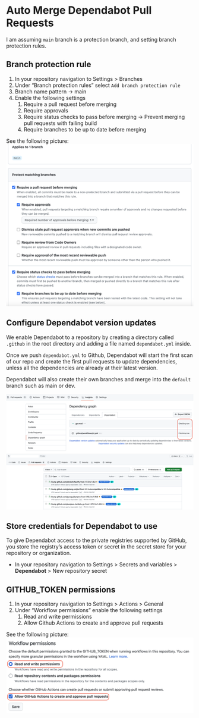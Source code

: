 # Auto Merge Dependabot Pull Requests

I am assuming `main` branch is a protection branch, and setting branch protection rules.

## Branch protection rule
1. In your repository navigation to Settings > Branches
1. Under “Branch protection rules” select `Add branch protection rule`
1. Branch name pattern -> main
1. Enable the following settings
    1. Require a pull request before merging
    1. Require approvals
    1. Require status checks to pass before merging -> Prevent merging pull requests with failing build
    1. Require branches to be up to date before merging

See the following picture:
![alt text](pictures/actions-automerge-dependabot-prs01.png)

## Configure Dependabot version updates
We enable Dependabot to a repository by creating a directory called `.github` in the root directory and adding a file named `dependabot.yml` inside.

Once we push `dependabot.yml` to Github, Dependabot will start the first scan of our repo and create the first pull requests to update dependencies, unless all the dependencies are already at their latest version.

Dependabot will also create their own branches and merge into the `default` branch such as main or dev.

![alt text](pictures/actions-automerge-dependabot-prs02.png)
![alt text](pictures/actions-automerge-dependabot-prs03.png)

## Store credentials for Dependabot to use
To give Dependabot access to the private registries supported by GitHub, you store the registry’s access token or secret in the secret store for your repository or organization.

+ In your repository navigation to Settings > Secrets and variables > **Dependabot** > New repository secret

## GITHUB_TOKEN permissions
1. In your repository navigation to Settings > Actions > General
1. Under “Workflow permissions” enable the following settings
    1. Read and write permissions
    1. Allow Github Actions to create and approve pull requests

See the following picture:
![alt text](pictures/actions-automerge-dependabot-prs04.png)

